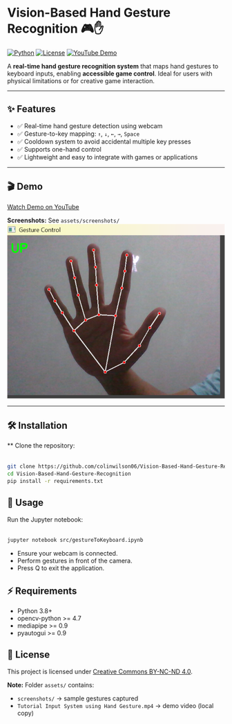 # Vision-Based Hand Gesture Recognition 🎮✋

[![Python](https://img.shields.io/badge/python-3.8+-blue)](https://www.python.org/)
[![License](https://img.shields.io/badge/license-CC--BY--NC--ND%204.0-green)](https://creativecommons.org/licenses/by-nc-nd/4.0/)
[![YouTube Demo](https://img.shields.io/badge/demo-video-red)](https://youtu.be/fdoTDal46xY?si=svoeNBQOFO4rglU0)

A **real-time hand gesture recognition system** that maps hand gestures to keyboard inputs, enabling **accessible game control**. Ideal for users with physical limitations or for creative game interaction.

---

## ✨ Features
- ✅ Real-time hand gesture detection using webcam  
- ✅ Gesture-to-key mapping: `↑`, `↓`, `←`, `→`, `Space`  
- ✅ Cooldown system to avoid accidental multiple key presses  
- ✅ Supports one-hand control  
- ✅ Lightweight and easy to integrate with games or applications  

---

## 🎬 Demo

[Watch Demo on YouTube](https://youtu.be/fdoTDal46xY?si=svoeNBQOFO4rglU0)  

**Screenshots:** See `assets/screenshots/`  
![Example Gesture](assets/screenshots/UP.png)

---

## 🛠 Installation

** Clone the repository:

```bash

git clone https://github.com/colinwilson06/Vision-Based-Hand-Gesture-Recognition.git
cd Vision-Based-Hand-Gesture-Recognition
pip install -r requirements.txt
```

## 🚀 Usage

Run the Jupyter notebook:

```bash

jupyter notebook src/gestureToKeyboard.ipynb
```
- Ensure your webcam is connected.
- Perform gestures in front of the camera.
- Press Q to exit the application.

## ⚡ Requirements
- Python 3.8+
- opencv-python >= 4.7
- mediapipe >= 0.9
- pyautogui >= 0.9


## 📄 License
This project is licensed under [Creative Commons BY-NC-ND 4.0](https://creativecommons.org/licenses/by-nc-nd/4.0/).


**Note:** Folder `assets/` contains:
- `screenshots/` → sample gestures captured  
- `Tutorial Input System using Hand Gesture.mp4` → demo video (local copy)  

